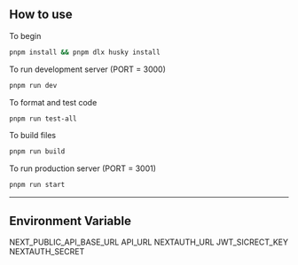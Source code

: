 ## How to use

To begin

```sh
pnpm install && pnpm dlx husky install
```

To run development server (PORT = 3000)

```sh
pnpm run dev
```

To format and test code

```sh
pnpm run test-all
```

To build files

```sh
pnpm run build
```

To run production server (PORT = 3001)

```sh
pnpm run start
```

---

## Environment Variable

NEXT_PUBLIC_API_BASE_URL
API_URL
NEXTAUTH_URL
JWT_SICRECT_KEY
NEXTAUTH_SECRET
